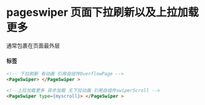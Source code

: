 # pageswiper 页面下拉刷新以及上拉加载更多
通常包裹在页面最外层
#### 标签
```html
<!-- 下拉刷新 有动画 引用自组件OverflowPage -->
<PageSwiper> </PageSwiper > 

<!--上拉加载更多 异步加载 无下拉动画 引用自组件swiperScroll -->
<PageSwiper type={myscroll}> </PageSwiper > 
```
